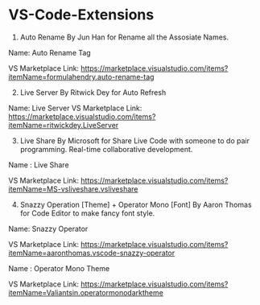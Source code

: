 # VS-Code-Extensions

1. Auto Rename By Jun Han for Rename all the Assosiate Names.

Name: Auto Rename Tag

VS Marketplace Link: https://marketplace.visualstudio.com/items?itemName=formulahendry.auto-rename-tag

2. Live Server By Ritwick Dey for Auto Refresh

Name: Live Server
VS Marketplace Link: https://marketplace.visualstudio.com/items?itemName=ritwickdey.LiveServer


3. Live Share By Microsoft for Share Live Code with someone to do pair programming. Real-time collaborative development.

Name : Live Share

VS Marketplace Link: https://marketplace.visualstudio.com/items?itemName=MS-vsliveshare.vsliveshare


4. Snazzy Operation [Theme] + Operator Mono [Font] By Aaron Thomas for Code Editor to make fancy font style.

Name: Snazzy Operator

VS Marketplace Link: https://marketplace.visualstudio.com/items?itemName=aaronthomas.vscode-snazzy-operator

Name : Operator Mono Theme

VS Marketplace Link: https://marketplace.visualstudio.com/items?itemName=Valiantsin.operatormonodarktheme

